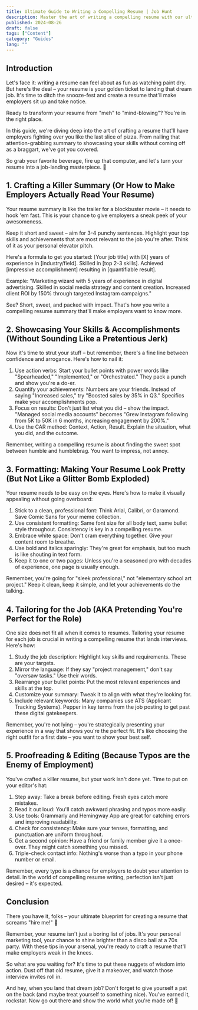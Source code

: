 ```yaml
---
title: Ultimate Guide to Writing a Compelling Resume | Job Hunt
description: Master the art of writing a compelling resume with our ultimate guide. Learn expert tips to craft a standout resume that lands interviews and jobs.
published: 2024-08-26
draft: false
tags: ["Content"]
category: "Guides"
lang: ""
---
```



## Introduction

Let's face it: writing a resume can feel about as fun as watching paint dry. But here's the deal – your resume is your golden ticket to landing that dream job. It's time to ditch the snooze-fest and create a resume that'll make employers sit up and take notice.

Ready to transform your resume from "meh" to "mind-blowing"? You're in the right place.

In this guide, we're diving deep into the art of crafting a resume that'll have employers fighting over you like the last slice of pizza. From nailing that attention-grabbing summary to showcasing your skills without coming off as a braggart, we've got you covered.

So grab your favorite beverage, fire up that computer, and let's turn your resume into a job-landing masterpiece. 💪


## 1. Crafting a Killer Summary (Or How to Make Employers Actually Read Your Resume)

Your resume summary is like the trailer for a blockbuster movie – it needs to hook 'em fast. This is your chance to give employers a sneak peek of your awesomeness.

Keep it short and sweet – aim for 3-4 punchy sentences. Highlight your top skills and achievements that are most relevant to the job you're after. Think of it as your personal elevator pitch.

Here's a formula to get you started: [Your job title] with [X] years of experience in [industry/field]. Skilled in [top 2-3 skills]. Achieved [impressive accomplishment] resulting in [quantifiable result].

Example: "Marketing wizard with 5 years of experience in digital advertising. Skilled in social media strategy and content creation. Increased client ROI by 150% through targeted Instagram campaigns."

See? Short, sweet, and packed with impact. That's how you write a compelling resume summary that'll make employers want to know more.

## 2. Showcasing Your Skills & Accomplishments (Without Sounding Like a Pretentious Jerk)

Now it's time to strut your stuff – but remember, there's a fine line between confidence and arrogance. Here's how to nail it:

1. Use action verbs: Start your bullet points with power words like "Spearheaded," "Implemented," or "Orchestrated." They pack a punch and show you're a do-er.
2. Quantify your achievements: Numbers are your friends. Instead of saying "Increased sales," try "Boosted sales by 35% in Q3." Specifics make your accomplishments pop.
3. Focus on results: Don't just list what you did – show the impact. "Managed social media accounts" becomes "Grew Instagram following from 5K to 50K in 6 months, increasing engagement by 200%."
4. Use the CAR method: Context, Action, Result. Explain the situation, what you did, and the outcome.

Remember, writing a compelling resume is about finding the sweet spot between humble and humblebrag. You want to impress, not annoy.

## 3. Formatting: Making Your Resume Look Pretty (But Not Like a Glitter Bomb Exploded)

Your resume needs to be easy on the eyes. Here's how to make it visually appealing without going overboard:

1. Stick to a clean, professional font: Think Arial, Calibri, or Garamond. Save Comic Sans for your meme collection.
2. Use consistent formatting: Same font size for all body text, same bullet style throughout. Consistency is key in a compelling resume.
3. Embrace white space: Don't cram everything together. Give your content room to breathe.
4. Use bold and italics sparingly: They're great for emphasis, but too much is like shouting in text form.
5. Keep it to one or two pages: Unless you're a seasoned pro with decades of experience, one page is usually enough.

Remember, you're going for "sleek professional," not "elementary school art project." Keep it clean, keep it simple, and let your achievements do the talking.

## 4. Tailoring for the Job (AKA Pretending You're Perfect for the Role)

One size does not fit all when it comes to resumes. Tailoring your resume for each job is crucial in writing a compelling resume that lands interviews. Here's how:

1. Study the job description: Highlight key skills and requirements. These are your targets.
2. Mirror the language: If they say "project management," don't say "oversaw tasks." Use their words.
3. Rearrange your bullet points: Put the most relevant experiences and skills at the top.
4. Customize your summary: Tweak it to align with what they're looking for.
5. Include relevant keywords: Many companies use ATS (Applicant Tracking Systems). Pepper in key terms from the job posting to get past these digital gatekeepers.

Remember, you're not lying – you're strategically presenting your experience in a way that shows you're the perfect fit. It's like choosing the right outfit for a first date – you want to show your best self.

## 5. Proofreading & Editing (Because Typos are the Enemy of Employment)

You've crafted a killer resume, but your work isn't done yet. Time to put on your editor's hat:

1. Step away: Take a break before editing. Fresh eyes catch more mistakes.
2. Read it out loud: You'll catch awkward phrasing and typos more easily.
3. Use tools: Grammarly and Hemingway App are great for catching errors and improving readability.
4. Check for consistency: Make sure your tenses, formatting, and punctuation are uniform throughout.
5. Get a second opinion: Have a friend or family member give it a once-over. They might catch something you missed.
6. Triple-check contact info: Nothing's worse than a typo in your phone number or email.

Remember, every typo is a chance for employers to doubt your attention to detail. In the world of compelling resume writing, perfection isn't just desired – it's expected.

## Conclusion

There you have it, folks – your ultimate blueprint for creating a resume that screams "hire me!" 🎉

Remember, your resume isn't just a boring list of jobs. It's your personal marketing tool, your chance to shine brighter than a disco ball at a 70s party. With these tips in your arsenal, you're ready to craft a resume that'll make employers weak in the knees.

So what are you waiting for? It's time to put these nuggets of wisdom into action. Dust off that old resume, give it a makeover, and watch those interview invites roll in.

And hey, when you land that dream job? Don't forget to give yourself a pat on the back (and maybe treat yourself to something nice). You've earned it, rockstar. Now go out there and show the world what you're made of! 🚀

